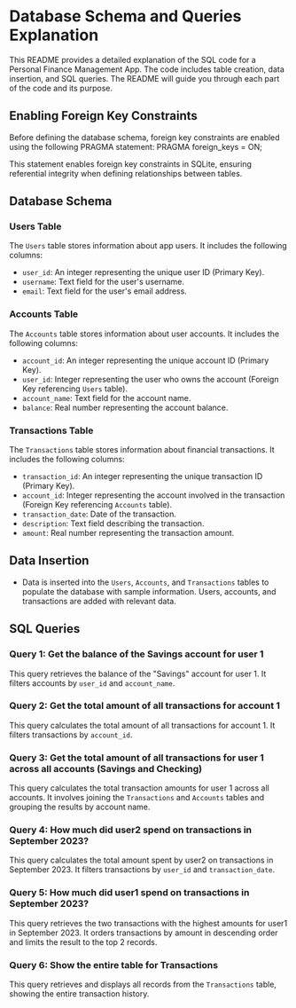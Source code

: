 # Database Schema and Queries Explanation

This README provides a detailed explanation of the SQL code for a Personal Finance Management App. The code includes table creation, data insertion, and SQL queries. The README will guide you through each part of the code and its purpose.

## Enabling Foreign Key Constraints

Before defining the database schema, foreign key constraints are enabled using the following PRAGMA statement:
PRAGMA foreign_keys = ON;


This statement enables foreign key constraints in SQLite, ensuring referential integrity when defining relationships between tables.

## Database Schema

### Users Table
The `Users` table stores information about app users. It includes the following columns:
- `user_id`: An integer representing the unique user ID (Primary Key).
- `username`: Text field for the user's username.
- `email`: Text field for the user's email address.

### Accounts Table
The `Accounts` table stores information about user accounts. It includes the following columns:
- `account_id`: An integer representing the unique account ID (Primary Key).
- `user_id`: Integer representing the user who owns the account (Foreign Key referencing `Users` table).
- `account_name`: Text field for the account name.
- `balance`: Real number representing the account balance.

### Transactions Table
The `Transactions` table stores information about financial transactions. It includes the following columns:
- `transaction_id`: An integer representing the unique transaction ID (Primary Key).
- `account_id`: Integer representing the account involved in the transaction (Foreign Key referencing `Accounts` table).
- `transaction_date`: Date of the transaction.
- `description`: Text field describing the transaction.
- `amount`: Real number representing the transaction amount.

## Data Insertion

- Data is inserted into the `Users`, `Accounts`, and `Transactions` tables to populate the database with sample information. Users, accounts, and transactions are added with relevant data.

## SQL Queries

### Query 1: Get the balance of the Savings account for user 1
This query retrieves the balance of the "Savings" account for user 1. It filters accounts by `user_id` and `account_name`.

### Query 2: Get the total amount of all transactions for account 1
This query calculates the total amount of all transactions for account 1. It filters transactions by `account_id`.

### Query 3: Get the total amount of all transactions for user 1 across all accounts (Savings and Checking)
This query calculates the total transaction amounts for user 1 across all accounts. It involves joining the `Transactions` and `Accounts` tables and grouping the results by account name.

### Query 4: How much did user2 spend on transactions in September 2023?
This query calculates the total amount spent by user2 on transactions in September 2023. It filters transactions by `user_id` and `transaction_date`.

### Query 5: How much did user1 spend on transactions in September 2023?
This query retrieves the two transactions with the highest amounts for user1 in September 2023. It orders transactions by amount in descending order and limits the result to the top 2 records.

### Query 6: Show the entire table for Transactions
This query retrieves and displays all records from the `Transactions` table, showing the entire transaction history.
